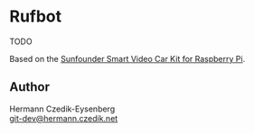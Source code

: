 Rufbot
======

TODO

Based on the [Sunfounder Smart Video Car Kit for Raspberry Pi](https://github.com/sunfounder/Sunfounder_Smart_Video_Car_Kit_for_RaspberryPi).


Author
------

Hermann Czedik-Eysenberg  
git-dev@hermann.czedik.net
